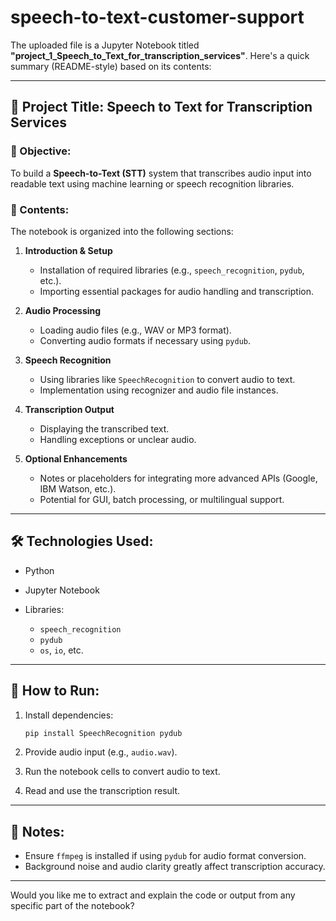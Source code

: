 # speech-to-text-customer-support
The uploaded file is a Jupyter Notebook titled **"project\_1\_Speech\_to\_Text\_for\_transcription\_services"**. Here's a quick summary (README-style) based on its contents:

---

## 📘 Project Title: Speech to Text for Transcription Services

### 🧠 Objective:

To build a **Speech-to-Text (STT)** system that transcribes audio input into readable text using machine learning or speech recognition libraries.

### 📂 Contents:

The notebook is organized into the following sections:

1. **Introduction & Setup**

   * Installation of required libraries (e.g., `speech_recognition`, `pydub`, etc.).
   * Importing essential packages for audio handling and transcription.

2. **Audio Processing**

   * Loading audio files (e.g., WAV or MP3 format).
   * Converting audio formats if necessary using `pydub`.

3. **Speech Recognition**

   * Using libraries like `SpeechRecognition` to convert audio to text.
   * Implementation using recognizer and audio file instances.

4. **Transcription Output**

   * Displaying the transcribed text.
   * Handling exceptions or unclear audio.

5. **Optional Enhancements**

   * Notes or placeholders for integrating more advanced APIs (Google, IBM Watson, etc.).
   * Potential for GUI, batch processing, or multilingual support.

---

## 🛠️ Technologies Used:

* Python
* Jupyter Notebook
* Libraries:

  * `speech_recognition`
  * `pydub`
  * `os`, `io`, etc.

---

## 🚀 How to Run:

1. Install dependencies:

   ```bash
   pip install SpeechRecognition pydub
   ```
2. Provide audio input (e.g., `audio.wav`).
3. Run the notebook cells to convert audio to text.
4. Read and use the transcription result.

---

## 📌 Notes:

* Ensure `ffmpeg` is installed if using `pydub` for audio format conversion.
* Background noise and audio clarity greatly affect transcription accuracy.

---

Would you like me to extract and explain the code or output from any specific part of the notebook?
